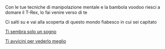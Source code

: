 Con le tue tecniche di manipolazione mentale e la bambola voodoo riesci a domare il T-Rex, lo fai venire verso di te

Ci salti su e vai alla scoperta di questo mondo fiabesco in cui sei capitato

[Ti sembra solo un sogno](../../dormire/sogno-strano.md)

[Ti avvicini per vederlo meglio](../../guardare/guarda.md)
 